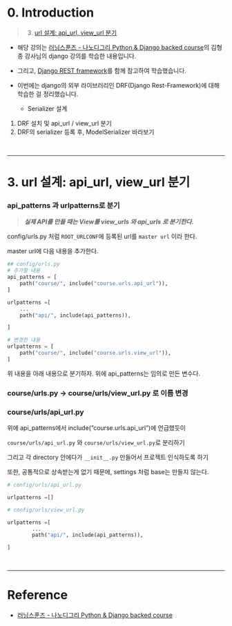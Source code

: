
# 0. Introduction 

> 3. [url 설계: api_url, view_url 분기](#3-url-설계-apiurl-viewurl-분기)    



- 해당 강의는 [러닝스푼즈 - 나노디그리 Python & Django backed course](https://learningspoons.com/course/detail/django-backend/)의 김형종 강사님의 django 강의를 학습한 내용입니다.

- 그리고, [Django REST framework](https://www.django-rest-framework.org/tutorial/)를 함께 참고하여 학습했습니다.


- 이번에는 django의 외부 라이브러리인 DRF(Django Rest-Framework)에 대해 학습한 걸 정리했습니다. 
	- Serializer 설계  



1. DRF 설치 및 api_url / view_url 분기
2. DRF의 serializer 등록 후, ModelSerializer 바라보기



<br>

---

# 3. url 설계: api_url, view_url 분기

### api_patterns 과 urlpatterns로 분기

> **_실제 API를 만들 때는 View를 view_urls 와 api_urls 로 분기한다._**    

config/urls.py 처럼 `ROOT_URLCONF`에 등록된 url를 `master url` 이라 한다.

master url에 다음 내용을 추가한다. 

```python
## config/urls.py
# 추가할 내용
api_patterns = [
	path("course/", include("course.urls.api_url")),
]

urlpatterns =[
	...
	path("api/", include(api_patterns)),

]

# 변경한 내용
urlpatterns = [
	path("course/", include("course.urls.view_url")), 
]
```

위 내용을 아래 내용으로 분기하자. 위에 api_patterns는 임의로 만든 변수다. 

### course/urls.py → course/urls/view_url.py 로 이름 변경
### course/urls/api_url.py

위에 api_patterns에서 include(”course.urls.api_url”)에 언급했듯이

`course/urls/api_url.py` 와 `course/urls/view_url.py`로 분리하기

그리고 각 directory 안에다가 `__init__.py` 만들어서 프로젝트 인식하도록 하기 

또한, 공통적으로 상속받는게 없기 때문에, settings 처럼 base는 만들지 않는다. 

```python
# config/urls/api_url.py

urlpatterns =[]

# config/urls/view_url.py

urlpatterns =[
		...
		path("api/", include(api_patterns)),

]
```

<br>

---

# Reference

- [러닝스푼즈 - 나노디그리 Python & Django backed course](https://learningspoons.com/course/detail/django-backend/)